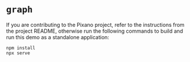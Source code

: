 # `graph`

If you are contributing to the Pixano project, refer to the instructions from the project README, otherwise run the following commands to build and run this demo as a standalone application:

```
npm install
npx serve
```

